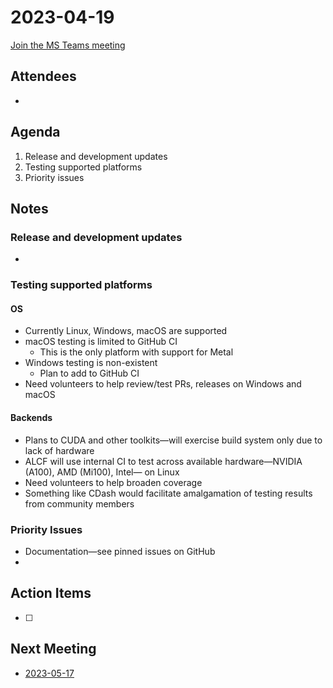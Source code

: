 # 2023-04-19

[Join the MS Teams meeting](https://teams.microsoft.com/l/meetup-join/19%3ameeting_ZmNiNjYyNDctZWM2Yi00N2Y5LTkwYjYtNWEyNDg2ZTM0M2Rl%40thread.v2/0?context=%7b%22Tid%22%3a%220cfca185-25f7-49e3-8ae7-704d5326e285%22%2c%22Oid%22%3a%22e76e8444-bf17-4212-b407-066369e3264c%22%7d)

## Attendees

- 

## Agenda

1. Release and development updates
2. Testing supported platforms
3. Priority issues

## Notes

### Release and development updates

-

### Testing supported platforms

#### OS

- Currently Linux, Windows, macOS are supported
- macOS testing is limited to GitHub CI
  - This is the only platform with support for Metal 
- Windows testing is non-existent
  - Plan to add to GitHub CI
- Need volunteers to help review/test PRs, releases on Windows and macOS
  
#### Backends

- Plans to CUDA and other toolkits&mdash;will exercise build system only due to lack of hardware
- ALCF will use internal CI to test across available hardware&mdash;NVIDIA (A100), AMD (Mi100), Intel&mdash; on Linux
- Need volunteers to help broaden coverage
- Something like CDash would facilitate amalgamation of testing results from community members


### Priority Issues

- Documentation&mdash;see pinned issues on GitHub
- 

## Action Items

- [ ]

## Next Meeting

- [2023-05-17](2023-05-17.md)
